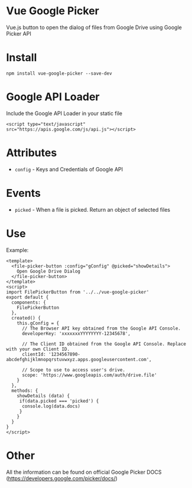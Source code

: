 # Vue Google Picker
Vue.js button to open the dialog of files from Google Drive using Google Picker API

# Install
`npm install vue-google-picker --save-dev`

# Google API Loader
Include the Google API Loader in your static file
```
<script type="text/javascript" src="https://apis.google.com/js/api.js"></script>
```

# Attributes
* `config` - Keys and Credentials of Google API

# Events
* `picked` - When a file is picked. Return an object of selected files

# Use
Example:
```
<template>
  <file-picker-button :config="gConfig" @picked="showDetails">
    Open Google Drive Dialog
  </file-picker-button>
</template>
<script>
import FilePickerButton from '../../vue-google-picker'
export default {
  components: {
    FilePickerButton
  },
  created() {
    this.gConfig = {
      // The Browser API key obtained from the Google API Console.
      developerKey: 'xxxxxxxYYYYYYYY-12345678',

      // The Client ID obtained from the Google API Console. Replace with your own Client ID.
      clientId: '1234567890-abcdefghijklmnopqrstuvwxyz.apps.googleusercontent.com',

      // Scope to use to access user's drive.
      scope: 'https://www.googleapis.com/auth/drive.file'
    }
  }, 
  methods: {
    showDetails (data) {
     if(data.picked === 'picked') {
      console.log(data.docs)
     }
    }
  }
}
</script>
```

# Other
All the information can be found on official Google Picker DOCS (https://developers.google.com/picker/docs/)



